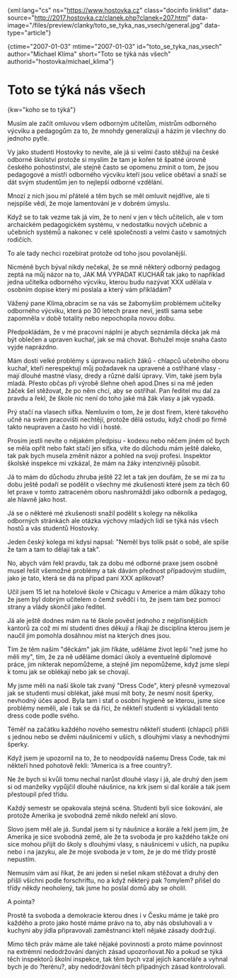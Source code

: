 
{xml:lang="cs" ns="https://www.hostovka.cz" class="docinfo linklist" data-source="http://2017.hostovka.cz/clanek.php?clanek=207.html" data-image="/files/preview/clanky/toto\_se\_tyka\_nas\_vsech/general.jpg" data-type="article"}

{ctime="2007-01-03" mtime="2007-01-03" id="toto\_se\_tyka\_nas\_vsech" author="Michael Klíma" short="Toto se týká nás všech" authorid="hostovka/michael_klima"}

# Toto se týká nás všech

<!-- generated attribute kw by user_udpatekw.sh on 2019-06-30, do not edit -->

{kw="koho se to týká"}

Musím ale začít omluvou všem odborným učitelům, mistrům odborného výcviku a pedagogům za to, že mnohdy generalizuji a házím je všechny do jednoho pytle.

Vy jako studenti Hostovky to nevíte, ale já si velmi často stěžuji na české odborné školství protože si myslím že tam je kořen té špatné úrovně českého pohostinství, ale stejně často se opomenu zmínit o tom, že jsou pedagogové a mistři odborného výcviku kteří jsou velice obětaví a snaží se dát svým studentům jen to nejlepší odborné vzdělání.

Mnozí z nich jsou mí přátelé a těm bych se měl omluvit nejdříve, ale ti nejspíše vědí, že moje lamentování je v dobrém úmyslu.

Když se to tak vezme tak já vím, že to není v jen v těch učitelích, ale v tom archaickém pedagogickém systému, v nedostatku nových učebnic a učebních systémů a nakonec v celé společnosti a velmi často v samotných rodičích.

To ale tady nechci rozebírat protože od toho jsou povolanější.

Nicméně bych býval nikdy nečekal, že se mně některý odborný pedagog zeptá na můj názor na to, JAK MÁ VYPADAT KUCHAŘ tak jako to například jedna učitelka odborného výcviku, kterou budu nazývat XXX udělala v osobním dopise který mi poslala a který vám přikládám?

Vážený pane Klíma,obracím se na vás se žabomyším problémem učitelky odborného výcviku, která po 30 letech praxe neví, jestli sama sebe zapomněla v době totality nebo nepochopila novou dobu.

Předpokládám, že v mé pracovní náplni je abych seznámila děcka jak má být oblečen a upraven kuchař, jak se má chovat. Bohužel moje snaha často vyjde naprázdno.

Mám dosti velké problémy s úpravou našich žáků - chlapců učebního oboru kuchař, kteří nerespektují můj požadavek na upravené a ostříhané vlasy - mají dlouhé mastné vlasy, dredy a různé další úpravy. Vím, také jsem byla mladá. Přesto občas při výrobě šlehne oheň apod.Dnes si na mě jeden žáček šel stěžovat, že po něm chci, aby se ostříhal. Pan ředitel mu dal za pravdu a řekl, že škole nic není do toho jaké má žák vlasy a jak vypadá.

Prý stačí na vlasech síťka. Nemluvím o tom, že je dost firem, které takového učně na svém pracovišti nechtějí, protože dělá ostudu, když chodí po firmě takto neupraven a často ho vidí i hosté.

Prosím jestli nevíte o nějakém předpisu - kodexu nebo něčem jiném oč bych se měla opřít nebo fakt stačí jen síťka, víte do důchodu mám ještě daleko, tak pak bych musela změnit názor a pohled na svoji profesi. Inspektor školské inspekce mi vzkázal, že mám na žáky intenzivněji působit.

Já to mám do důchodu zhruba ještě 22 let a tak jen doufám, že se mi za tu dobu ještě podaří se podělit o všechny mé zkušenosti které jsem za těch 60 let praxe v tomto zatraceném oboru nashromáždi jako odborník a pedagog, ale hlavně jako host.

Já se o některé mé zkušenosti snažil podělit s kolegy na několika odborných stránkách ale otázka výchovy mladých lidí se týká nás všech hostů a vás studentů Hostovky.

Jeden český kolega mi kdysi napsal: "Neměl bys tolik psát o sobě, ale spíše že tam a tam to dělají tak a tak".

No, abych vám řekl pravdu, tak za dobu mé odborné praxe jsem osobně musel řešit všemožné problémy a tak dávám přednost případovým studiím, jako je tato, která se dá na případ paní XXX aplikovat?

Učil jsem 15 let na hotelové škole v Chicagu v Americe a mám důkazy toho že jsem byl dobrým učitelem o čemž svědčí i to, že jsem tam bez pomoci strany a vlády skončil jako ředitel.

Já ale ještě dodnes mám na té škole pověst jednoho z nejpřísnějších kantorů za což mi mí studenti dnes děkují a říkají že disciplina kterou jsem je naučil jim pomohla dosáhnou míst na kterých dnes jsou.

Tím že těm našim "děckám" jak jim říkáte, uděláme život lepší "než jsme ho měli my", tím, že za ně uděláme domácí úkoly a eventuelně diplomové práce, jim nikterak nepomůžeme, a stejně jim nepomůžeme, když jsme slepí k tomu jak se oblékají nebo jak se chovají.

My jsme měli na naši škole tak zvaný "Dress Code", který přesně vymezoval jak se studenti musí oblékat, jaké musí mít boty, že nesmí nosit šperky, nevhodný účes apod. Byla tam i stať o osobní hygieně se kterou, jsme sice problémy neměli, ale i tak se dá říci, že někteří studenti si vykládali tento dress code podle svého.

Téměř na začátku každého nového semestru někteří studenti (chlapci) přišli s jednou nebo se dvěmi náušnicemi v uších, s dlouhými vlasy a nevhodnými šperky.

Když jsem je upozornil na to, že to neodpovídá našemu Dress Code, tak mi někteří hned pohotově řekli: ?America is a free country?.

Ne že bych si kvůli tomu nechal narůst dlouhé vlasy i já, ale druhý den jsem si od manželky vypůjčil dlouhé náušnice, na krk jsem si dal korále a tak jsem přestoupil před třídu.

Každý semestr se opakovala stejná scéna. Studenti byli sice šokování, ale protože Amerika je svobodná země nikdo neřekl ani slovo.

Slovo jsem měl ale já. Sundal jsem si ty náušnice a korále a řekl jsem jim, že Amerika je sice svobodná země, ale že ta svoboda je pro každého takže oni sice mohou přijít do školy s dlouhými vlasy, s náušnicemi v uších, na pupíku nebo i na jazyku, ale že moje svoboda je v tom, že je do mé třídy prostě nepustím.

Nemusím vám asi říkat, že ani jeden si nešel nikam stěžovat a druhý den přišli všichni podle forschriftu, no a když některý pak ?omylem? přišel do třídy někdy neoholený, tak jsme ho poslal domů aby se oholil.

A pointa?

Prostě ta svoboda a demokracie kterou dnes i v Česku máme je také pro každého a proto jako hosté máme právo na to, aby nás obsluhovali a v kuchyni aby jídla připravovali zaměstnanci kteří nějaké zásady dodržují.

Mimo těch práv máme ale také nějaké povinnosti a proto máme povinnost na extrémní nedodržování daných zásad upozorňovat.No a pokud se týká těch inspektorů školní inspekce, tak těm bych vzal jejich kanceláře a vyhnal bych je do ?terénu?, aby nedodržování těch případných zásad kontrolovali.

